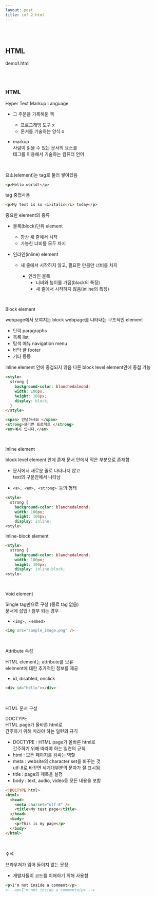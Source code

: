 ```yaml
---
layout: post
title: inf 2 html
---
```


<br><br>

## HTML

demo1.html

<br><br>

### HTML

Hyper Text Markup Language

- 그 주문을 기록해둔 책

  - 프로그래밍 도구 x
  - 문서를 기술하는 양식 o

- markup<br>
  사람이 읽을 수 있는 문서의 요소를 <br>
  태그를 이용해서 기술하는 컴퓨터 언어

<br>

요소(element)는 tag로 둘러 쌓여있음

```html
<p>Hello world!</p>
```

tag 중첩사용

```html
<p>My text is so <i>italic</i> today</p>
```

중요한 element의 종류

- 불록(block)단위 element

  - 항상 새 줄에서 시작
  - 가능한 너비를 모두 차지

- 인라인(inline) element

  - 새 줄에서 시작하지 않고, 필요한 만큼만 너비를 차지

    - 인라인 블록
      - 너비와 높이를 가짐(block의 특징)
      - 새 줄에서 시작하지 않음(inline의 특징)

<br>

Block element

webpage에서 보여지는 block
webpage를 나타내는 구조적인 element

- 단락 paragraphs
- 목록 list
- 탐색 메뉴 navigation menu
- 바닥 글 footer
- 기타 등등

inline element 안에 중첩되지 않음
다른 block level element안에 중첩 가능

```html
<style>
  strong {
    background-color: blanchedalmond;
    width: 100px;
    height: 100px;
    display: block;
  }
</style>

<span> 안녕하세요 </span>
<strong>설리번 프로젝트 </strong>
<em>예시 입니다.</em>
```

<br>

Inline element

block level element 안에 존재
문서 안에서 작은 부분으로 존재함

- 문서에서 새로운 줄로 나타나지 않고<br>
  text의 구문안에서 나타남

- `<a>, <em>, <strong> `등의 형태

```html
<style>
  strong {
    background-color: blanchedalmond;
    width: 100px;
    height: 100px;
    display: inline;
<style>
```

Inline-block element

```html
<style>
  strong {
    background-color: blanchedalmond;
    width: 100px;
    height: 100px;
    display: inline-block;
<style>
```

<br>

Void element

Single tag만으로 구성 (종료 tag 없음)<br>
문서에 삽입 / 첨부 되는 경우

- `<img>, <embed>`

```html
<img src="sample_image.png" />
```

<br>

Attribute 속성

HTML element는 attribute를 보유<br>
elelment에 대한 추가적인 정보를 제공

- id, disabled, onclick

```html
<div id="hello"></div>
```

<br>

HTML 문서 구성

DOCTYPE<br>
HTML page가 올바른 html로<br>
간주하기 위해 따라야 하는 일련의 규칙

- DOCTYPE : HTML page가 올바른 html로<br>
  간주하기 위해 따라야 하는 일련의 규칙
- html : 모든 페이지를 감싸는 역할
- meta : website의 character set을 바꾸는 것<br>
  utf-8로 바꾸면 세계대부분의 문자가 잘 표시됨
- title : page의 제목을 설정
- body : text, audio, video등 모든 내용을 포함

```html
<!DOCTYPE html>
<html>
  <head>
    <meta charset="utf-8" />
    <title>My test page</title>
  </head>
  <body>
    <p>This is my page</p>
  </body>
</html>
```

<br>

주석

브라우저가 읽어 들이지 않는 문장

- 개발자들이 코드를 이해하기 위해 사용함

```html
<p>I'm not inside a comment</p>
<!--<p>I'm not inside a comment</p> -->
```
